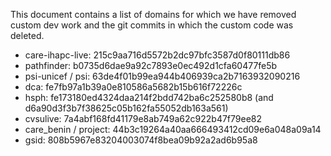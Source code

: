 This document contains a list of domains for which we have removed custom dev work and the git commits
in which the custom code was deleted.

* care-ihapc-live: 215c9aa716d5572b2dc97bfc3587d0f80111db86
* pathfinder: b0735d6dae9a92c7893e0ec492d1cfa60477fe5b
* psi-unicef / psi: 63de4f01b99ea944b406939ca2b7163932090216
* dca: fe7fb97a1b39a0e810586a5682b15b616f72226c
* hsph: fe173180ed4324daa214f2bdd742ba6c252580b8 (and d6a90d3f3b7f38625c05b162fa55052db163a561)
* cvsulive: 7a4abf168fd41179e8ab749a62c922b47f79ee82
* care_benin / project: 44b3c19264a40aa666493412cd09e6a048a09a14
* gsid: 808b5967e83204003074f8bea09b92a2ad6b95a8
